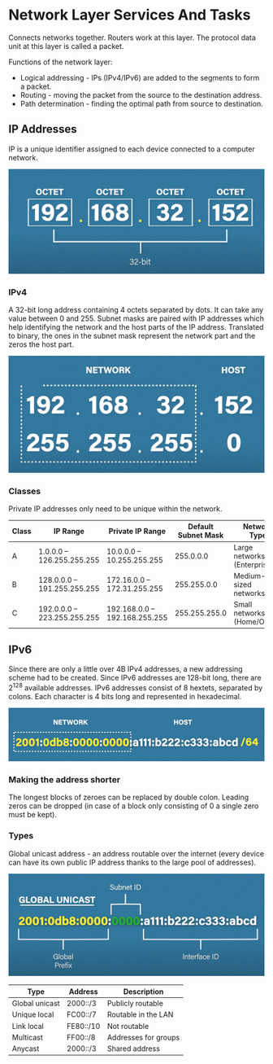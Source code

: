 # Network Layer Services And Tasks

Connects networks together. Routers work at this layer. The protocol data unit at this layer is called a packet.

Functions of the network layer:
* Logical addressing - IPs (IPv4/IPv6) are added to the segments to form a packet.
* Routing - moving the packet from the source to the destination address.
* Path determination - finding the optimal path from source to destination.

## IP Addresses

IP is a unique identifier assigned to each device connected to a computer network.

![](./images/network_layer_services_and_tasks/ipv4.png)

### IPv4

A 32-bit long address containing 4 octets separated by dots. It can take any value between 0 and 255. Subnet masks are paired with IP addresses which help identifying the network and the host parts of the IP address. Translated to binary, the ones in the subnet mask represent the network part and the zeros the host part.

![](./images/network_layer_services_and_tasks/network_and_host.png)

### Classes

Private IP addresses only need to be unique within the network.

| **Class** | **IP Range**                | **Private IP Range**          | **Default Subnet Mask** | **Network Type**             |
|-----------|-----------------------------|-------------------------------|-------------------------|------------------------------|
| A         | 1.0.0.0 – 126.255.255.255   | 10.0.0.0 – 10.255.255.255     | 255.0.0.0               | Large networks (Enterprise)  |
| B         | 128.0.0.0 – 191.255.255.255 | 172.16.0.0 – 172.31.255.255   | 255.255.0.0             | Medium-sized networks        |
| C         | 192.0.0.0 – 223.255.255.255 | 192.168.0.0 – 192.168.255.255 | 255.255.255.0           | Small networks (Home/Office) |


## IPv6

Since there are only a little over 4B IPv4 addresses, a new addressing scheme had to be created. Since IPv6 addresses are 128-bit long, there are 2<sup>128</sup> available addresses. IPv6 addresses consist of 8 hextets, separated by colons. Each character is 4 bits long and represented in hexadecimal.

![](./images/network_layer_services_and_tasks/slash_notation.png)

### Making the address shorter

The longest blocks of zeroes can be replaced by double colon. Leading zeros can be dropped (in case of a block only consisting of 0 a single zero must be kept).

### Types

Global unicast address - an address routable over the internet (every device can have its own public IP address thanks to the large pool of addresses).

![](./images/network_layer_services_and_tasks/global_unicast.png)

| Type           | Address   | Description            |
|----------------|-----------|------------------------|
| Global unicast | 2000::/3  | Publicly routable      |
| Unique local   | FC00::/7  | Routable in the LAN    |
| Link local     | FE80::/10 | Not routable           |
| Multicast      | FF00::/8  | Addresses for groups   |
| Anycast        | 2000::/3  | Shared address         |
